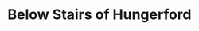 ---
title: "Below Stairs of Hungerford"
url: /hungerford/below-stairs-of-hungerford/
shop: antiques
---